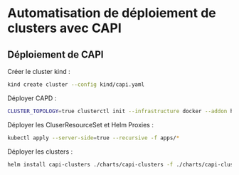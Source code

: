 # Automatisation de déploiement de clusters avec CAPI

## Déploiement de CAPI
Créer le cluster kind :
```bash
kind create cluster --config kind/capi.yaml
```

Déployer CAPD :
```bash
CLUSTER_TOPOLOGY=true clusterctl init --infrastructure docker --addon helm
```

Déployer les CluserResourceSet et Helm Proxies :
```bash
kubectl apply --server-side=true --recursive -f apps/*
```

Déployer les clusters :
```bash
helm install capi-clusters ./charts/capi-clusters -f ./charts/capi-clusters/values.yaml
```
